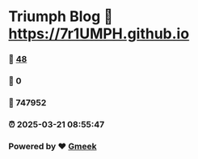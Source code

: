 # Triumph Blog :link: https://7r1UMPH.github.io 
### :page_facing_up: [48](https://7r1UMPH.github.io/tag.html) 
### :speech_balloon: 0 
### :hibiscus: 747952 
### :alarm_clock: 2025-03-21 08:55:47 
### Powered by :heart: [Gmeek](https://github.com/Meekdai/Gmeek)
